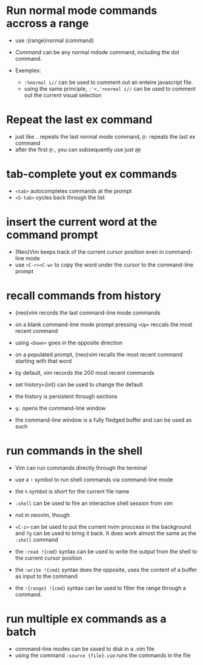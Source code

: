 #  Run normal mode commands accross a range

- use :{range}normal (command)
- *Command* can be any normal mdode command, including the dot command.

- Exemples:
    - `:%normal i//` can be used to comment out an enteire javascript file.
    - using the same principle, `:'<,'>normal i//` can be used to comment out the current visual selection

# Repeat the last ex command

- just like `.` repeats the last normal mode command, `@:` repeats the last ex command
- after the first `@:`, you can subsequently use just `@@`

# tab-complete yout ex commands

- `<tab>` autocompletes commands at the prompt
- `<S-tab>` cycles back through the list

# insert the current word at the command prompt

- (Neo)Vim keeps track of the current cursor position even in command-line mode
- use `<C-r><C-w>` to copy the word under the cursor to the command-line prompt

# recall commands from history

- (neo)vim records the last command-line mode commands
- on a blank command-line mode prompt pressing `<Up>` reccals the most recent command
- using `<Down>` goes in the opposite direction

- on a populated prompt, (neo)vim recalls the most recent command starting with that word

- by default, vim records the 200 most recent commands
- set history={int} can be used to change the default
- the history is persistent through sections

- `q:` opens the command-line window
- the command-line window is a fully fledged buffer and can be used as such

# run commands in the shell

- Vim can run commands directly through the terminal
- use a `!` symbol to run shell commands via command-line mode
- the `%` symbol is short for the current file name

- `:shell` can be used to fire an interactive shell session from vim
- not in neovim, though
- `<C-z>` can be used to put the current nvim proccess in the background and `fg` can be used to bring it back. It does work almost the same as the `:shell` command

- the `:read !{cmd}` syntax can be used to write the output from the shell to the current cursor position
- the `:write !{cmd}` syntax does the opposite, uses the content of a buffer as input to the command

- the `:{range} !{cmd}` syntax can be used to filter the range through a command.

# run multiple ex commands as a batch

- command-line modes can be saved to disk in a .vim file
- using the command `:source {file}.vim` runs the commands in the file

